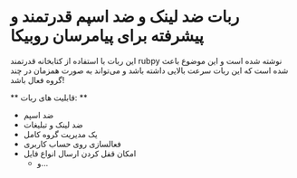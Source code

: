 # ربات ضد لینک و ضد اسپم قدرتمند و پیشرفته برای پیامرسان روبیکا

این ربات با استفاده از کتابخانه قدرتمند rubpy نوشته شده است و این موضوع باعث شده است که این ربات سرعت بالایی داشته باشد و می‌تواند به صورت همزمان در چند گروه فعال باشد!

** قابلیت های ربات: **
- ضد اسپم
- ضد لینک و تبلیغات
- یک مدیریت گروه کامل
- فعالسازی روی حساب کاربری
- امکان قفل کردن ارسال انواع فایل
  - و...
